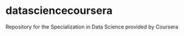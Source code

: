 datasciencecoursera
===================

 Repository for the Specialization in Data Science provided by Coursera
